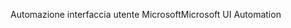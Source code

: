 <span data-ttu-id="e445b-101">Automazione interfaccia utente Microsoft</span><span class="sxs-lookup"><span data-stu-id="e445b-101">Microsoft UI Automation</span></span>